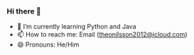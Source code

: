 ### Hi there 👋

- 🌱 I’m currently learning Python and Java
- 📫 How to reach me: Email (theonilsson2012@icloud.com)
- 😄 Pronouns: He/Him
